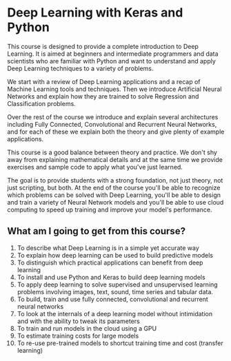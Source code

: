 # Deep Learning with Keras and Python

This course is designed to provide a complete introduction to Deep Learning. It is aimed at beginners and intermediate programmers and data scientists who are familiar with Python and want to understand and apply Deep Learning techniques to a variety of problems.

We start with a review of Deep Learning applications and a recap of Machine Learning tools and techniques. Then we introduce Artificial Neural Networks and explain how they are trained to solve Regression and Classification problems.

Over the rest of the course we introduce and explain several architectures including Fully Connected, Convolutional and Recurrent Neural Networks, and for each of these we explain both the theory and give plenty of example applications.

This course is a good balance between theory and practice. We don't shy away from explaining mathematical details and at the same time we provide exercises and sample code to apply what you've just learned.

The goal is to provide students with a strong foundation, not just theory, not just scripting, but both. At the end of the course you'll be able to recognize which problems can be solved with Deep Learning, you'll be able to design and train a variety of Neural Network models and you'll be able to use cloud computing to speed up training and improve your model's performance.

## What am I going to get from this course?

1. To describe what Deep Learning is in a simple yet accurate way
2. To explain how deep learning can be used to build predictive models
3. To distinguish which practical applications can benefit from deep learning
4. To install and use Python and Keras to build deep learning models
5. To apply deep learning to solve supervised and unsupervised learning problems involving images, text, sound, time series and tabular data.
6. To build, train and use fully connected, convolutional and recurrent neural networks
7. To look at the internals of a deep learning model without intimidation and with the ability to tweak its parameters
8. To train and run models in the cloud using a GPU
9. To estimate training costs for large models
10. To re-use pre-trained models to shortcut training time and cost (transfer learning)
